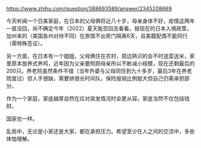 https://www.zhihu.com/question/388693589/answer/2345208669

今天听闻一个日美家庭，在日本的父母俩将近八十岁，母亲身体不好，疫情这两年一直没回，尚不确定今年（2022）夏天能否回去看看。按现在的日本入境政策，加州来的（美国各州对待不同）在旅馆不出房门隔离6天，且美籍配偶不能同行（需特殊签证）。

另一方面，在日本有一个姐姐，父母俩住在农村，周边熟识的会不时送菜送米，家里原本放养式养鸡，近年因为父亲要照顾母亲所以不断减小规模，现在还剩最后的200只。养老院虽然条件不错（当年外婆与父母同住到九十多岁，最后3年在养老院度过）但人手很缺，需要排很长时间队，保险报销比例挺大但自己仍需承担部分。

作为一个家庭，家底越厚自然在应对突发情况时会更从容。家底当然不仅包括钱财。

国家也一样。

乱局中，无论是小家还是大家，都在承担压力。希望至少在人之间的交流中，多些体恤理解。

